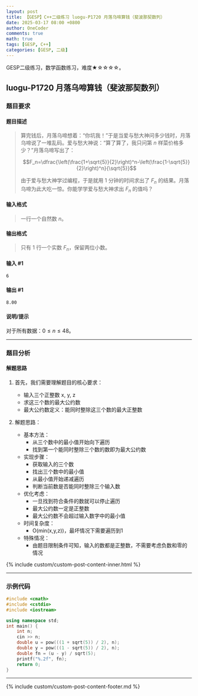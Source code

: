 ```yaml
---
layout: post
title: 【GESP】C++二级练习 luogu-P1720 月落乌啼算钱（斐波那契数列）
date: 2025-03-17 08:00 +0800
author: OneCoder
comments: true
math: true
tags: [GESP, C++]
categories: [GESP, 二级]
---
```

GESP二级练习，数学函数练习，难度★☆☆☆☆。

<!--more-->

## luogu-P1720 月落乌啼算钱（斐波那契数列）

### 题目要求

#### 题目描述

>算完钱后，月落乌啼想着：“你坑我！”于是当爱与愁大神问多少钱时，月落乌啼说了一堆乱码。爱与愁大神说：“算了算了，我只问第 $n$ 样菜价格多少？”月落乌啼写出了：
>
>$$F_n=\dfrac{\left(\frac{1+\sqrt{5}}{2}\right)^n-\left(\frac{1-\sqrt{5}}{2}\right)^n}{\sqrt{5}}$$
>
>由于爱与愁大神学过编程，于是就用 $1$ 分钟的时间求出了 $F_n$ 的结果。月落乌啼为此大吃一惊。你能学学爱与愁大神求出 $F_n$ 的值吗？

#### 输入格式

>一行一个自然数 $n$。

#### 输出格式

>只有 $1$ 行一个实数 $F_n$，保留两位小数。

#### 输入 #1

```console
6
```

#### 输出 #1

```console
8.00
```

#### 说明/提示

对于所有数据：$0 \leq n\leq 48$。

---

### 题目分析

#### 解题思路

1. 首先，我们需要理解题目的核心要求：
   - 输入三个正整数 x, y, z
   - 求这三个数的最大公约数
   - 最大公约数定义：能同时整除这三个数的最大正整数

2. 解题思路：
   - 基本方法：
     - 从三个数中的最小值开始向下遍历
     - 找到第一个能同时整除三个数的数即为最大公约数
   - 实现步骤：
     - 获取输入的三个数
     - 找出三个数中的最小值
     - 从最小值开始递减遍历
     - 判断当前数是否能同时整除三个输入数
   - 优化考虑：
     - 一旦找到符合条件的数就可以停止遍历
     - 最大公约数一定是正整数
     - 最大公约数不会超过输入数字中的最小值
   - 时间复杂度：
     - O(min(x,y,z))，最坏情况下需要遍历到1
   - 特殊情况：
     - 由题目限制条件可知，输入的数都是正整数，不需要考虑负数和零的情况

{% include custom/custom-post-content-inner.html %}

---

### 示例代码

```cpp
#include <cmath>
#include <cstdio>
#include <iostream>

using namespace std;
int main() {
    int n;
    cin >> n;
    double u = pow(((1 + sqrt(5)) / 2), n);
    double y = pow(((1 - sqrt(5)) / 2), n);
    double fn = (u - y) / sqrt(5);
    printf("%.2f", fn);
    return 0;
}
```

---

{% include custom/custom-post-content-footer.md %}
